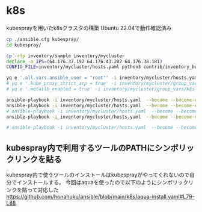 # k8s
kubesprayを用いたk8sクラスタの構築
Ubuntu 22.04で動作確認済み

```bash
cp ./ansible.cfg kubespray/
cd kubespray/

cp -rfp inventory/sample inventory/mycluster
declare -a IPS=(64.176.37.192 64.176.43.202 64.176.38.181)
CONFIG_FILE=inventory/mycluster/hosts.yaml python3 contrib/inventory_builder/inventory.py ${IPS[@]}

yq e '.all.vars.ansible_user = "root"' -i inventory/mycluster/hosts.yaml
# yq e '.kube_proxy_strict_arp = true' -i inventory/mycluster/group_vars/k8s_cluster/k8s-cluster.yml
# yq e '.metallb_enabled = true' -i inventory/mycluster/group_vars/k8s_cluster/addons.yml

ansible-playbook -i inventory/mycluster/hosts.yaml  --become --become-user=root ../allow-ufw-k8s.yaml
ansible-playbook -i inventory/mycluster/hosts.yaml  --become --become-user=root ../aqua-install.yaml
# ansible-playbook -i inventory/mycluster/hosts.yaml  --become --become-user=root cluster.yml -e kube_network_plugin=cilium
ansible-playbook -i inventory/mycluster/hosts.yaml  --become --become-user=root cluster.yml

# ansible-playbook -i inventory/mycluster/hosts.yaml  --become --become-user=root reset.yml
```
## kubespray内で利用するツールのPATHにシンボリックリンクを貼る

kubespray内で使うツールのインストールはkubesprayがやってくれないので自分でインストールする。
今回はaquaを使ったので以下のようにシンボリックリンクを貼って対応した
https://github.com/honahuku/ansible/blob/main/k8s/aqua-install.yaml#L79-L88
